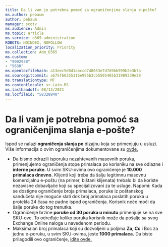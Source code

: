```yaml
---
title: Da li vam je potrebna pomoć sa ograničenjima slanja e-pošte?
ms.author: pebaum
author: pebaum
manager: scotv
ms.audience: Admin
ms.topic: article
ms.service: o365-administration
ROBOTS: NOINDEX, NOFOLLOW
localization_priority: Priority
ms.collection: Adm_O365
ms.custom:
- "9002938"
- "5630"
ms.openlocfilehash: a13eec5d0d1abccd748653e7d7d9bb999b2e3b7a
ms.sourcegitcommit: ab75f66355116e995b3cb5505465b31989339e28
ms.translationtype: MT
ms.contentlocale: sr-Latn-RS
ms.lasthandoff: 08/13/2021
ms.locfileid: "58328840"
---
```

# <a name="need-help-with-email-sending-limits"></a>Da li vam je potrebna pomoć sa ograničenjima slanja e-pošte?

Ispod se nalazi **ograničenja slanja po** dizajnu koja se primenjuju u usluzi. Više informacija o ovim ograničenjima dokumentovane su [ovde.](https://docs.microsoft.com/office365/servicedescriptions/exchange-online-service-description/exchange-online-limits#receiving-and-sending-limits)

- Da bismo odrazili isporuku nezahtevanih masovnih poruka, primenjujemo ograničenja stope primalaca po korisniku na sve odlazne i **interne poruke.** U svim SKU-ovima ovo ograničenje je **10.000 primalaca dnevno.**  Klijenti koji treba da šalju legitimnu masovnu komercijalnu e-poštu (na primer, bištani klijenata) trebalo bi da koriste nezavisne dobavljače koji su specijalizovani za te usluge.
    Napomi: Kada se dostigne ograničenje broja primalaca, poruke iz poštanskog sandučeta nije moguće slati dok broj primalaca poslatih poruka u protekla 24 časa ne padne ispod ograničenja. Korisnik neće moći da šalje poruke do tog trenutka.
- Ograničenje brzine **poruke od 30 poruka u minutu** primenjuje se na sve SKU-ove. To određuje koliko poruka korisnik može da pošalje sa svog Exchange Online naloga u navedenom periodu.
- Maksimalan broj primalaca koji su dozvoljeni u poljima **Za, Cc** i Bcc za jednu e-poruku, u svim SKU-ovima, jeste **1000 primalaca.** Da biste prilagodili ovo ograničenje, [idite ovde.](https://techcommunity.microsoft.com/t5/exchange-team-blog/customizable-recipient-limits-in-office-365/ba-p/1183228)

